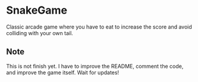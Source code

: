 # SnakeGame
Classic arcade game where you have to eat to increase the score and avoid colliding with your own tail.

## Note
This is not finish yet.
I have to improve the README, comment the code, and improve the game itself.
Wait for updates!
